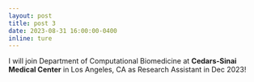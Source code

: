 ```yaml
---
layout: post
title: post 3
date: 2023-08-31 16:00:00-0400
inline: ture
---
```


I will join Department of Computational Biomedicine at **Cedars-Sinai Medical Center** in Los Angeles, CA as Research Assistant in Dec 2023!
